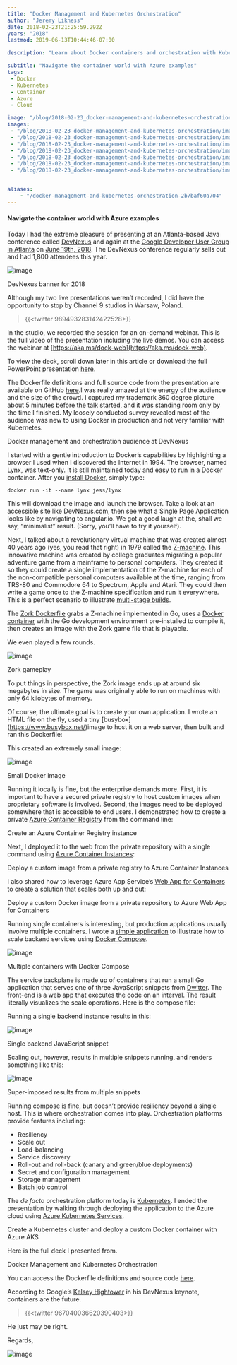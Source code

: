 ```yaml
---
title: "Docker Management and Kubernetes Orchestration"
author: "Jeremy Likness"
date: 2018-02-23T21:25:59.292Z
years: "2018"
lastmod: 2019-06-13T10:44:46-07:00

description: "Learn about Docker containers and orchestration with Kubernetes. Includes live video examples using Azure Container Registry, Azure Container Instances, and Azure Kubernetes Service."

subtitle: "Navigate the container world with Azure examples"
tags:
 - Docker 
 - Kubernetes 
 - Container 
 - Azure 
 - Cloud 

image: "/blog/2018-02-23_docker-management-and-kubernetes-orchestration/images/6.png" 
images:
 - "/blog/2018-02-23_docker-management-and-kubernetes-orchestration/images/1.jpeg" 
 - "/blog/2018-02-23_docker-management-and-kubernetes-orchestration/images/2.png" 
 - "/blog/2018-02-23_docker-management-and-kubernetes-orchestration/images/3.png" 
 - "/blog/2018-02-23_docker-management-and-kubernetes-orchestration/images/4.png" 
 - "/blog/2018-02-23_docker-management-and-kubernetes-orchestration/images/5.png" 
 - "/blog/2018-02-23_docker-management-and-kubernetes-orchestration/images/6.png" 
 - "/blog/2018-02-23_docker-management-and-kubernetes-orchestration/images/7.gif" 


aliases:
    - "/docker-management-and-kubernetes-orchestration-2b7baf60a704"
---
```


#### Navigate the container world with Azure examples

Today I had the extreme pleasure of presenting at an Atlanta-based Java conference called [DevNexus](https://devnexus.com) and again at the [Google Developer User Group in Atlanta](https://www.meetup.com/gdg-atlanta/) on [June 19th, 2018](https://www.meetup.com/gdg-atlanta/events/250791821/). The DevNexus conference regularly sells out and had 1,800 attendees this year.




![image](/blog/2018-02-23_docker-management-and-kubernetes-orchestration/images/1.jpeg)

DevNexus banner for 2018

Although my two live presentations weren’t recorded, I did have the opportunity to stop by Channel 9 studios in Warsaw, Poland.

> {{<twitter 989493283142422528>}}


In the studio, we recorded the session for an on-demand webinar. This is the full video of the presentation including the live demos. You can access the webinar at [https://aka.ms/dock-web](https://aka.ms/dock-web).

To view the deck, scroll down later in this article or download the full PowerPoint presentation [here](https://jlikme.blob.core.windows.net/presentations/Docker%20Management%20and%20Orchestration.pptx).

The Dockerfile definitions and full source code from the presentation are available on GitHub [here](https://github.com/JeremyLikness/devnexus-containers).I was really amazed at the energy of the audience and the size of the crowd. I captured my trademark 360 degree picture about 5 minutes before the talk started, and it was standing room only by the time I finished. My loosely conducted survey revealed most of the audience was new to using Docker in production and not very familiar with Kubernetes.




Docker management and orchestration audience at DevNexus



I started with a gentle introduction to Docker’s capabilities by highlighting a browser I used when I discovered the Internet in 1994. The browser, named [Lynx](http://lynx.invisible-island.net/lynx2.8.8/lynx_help/about_lynx.html), was text-only. It is still maintained today and easy to run in a Docker container. After you [install Docker](https://docs.docker.com/install/), simply type:

`docker run -it --name lynx jess/lynx`

This will download the image and launch the browser. Take a look at an accessible site like DevNexus.com, then see what a Single Page Application looks like by navigating to angular.io. We got a good laugh at the, shall we say, “minimalist” result. (Sorry, you’ll have to try it yourself).

Next, I talked about a revolutionary virtual machine that was created almost 40 years ago (yes, you read that right) in 1979 called the [Z-machine](https://en.wikipedia.org/wiki/Z-machine). This innovative machine was created by college graduates migrating a popular adventure game from a mainframe to personal computers. They created it so they could create a single implementation of the Z-machine for each of the non-compatible personal computers available at the time, ranging from TRS-80 and Commodore 64 to Spectrum, Apple and Atari. They could then write a game once to the Z-machine specification and run it everywhere. This is a perfect scenario to illustrate [multi-stage builds](https://docs.docker.com/develop/develop-images/multistage-build/).

The [Zork Dockerfile](https://github.com/JeremyLikness/devnexus-containers/blob/master/001-zork/Dockerfile) grabs a Z-machine implemented in Go, uses a [Docker container](https://hub.docker.com/_/golang/) with the Go development environment pre-installed to compile it, then creates an image with the Zork game file that is playable.




We even played a few rounds.




![image](/blog/2018-02-23_docker-management-and-kubernetes-orchestration/images/2.png)

Zork gameplay



To put things in perspective, the Zork image ends up at around six megabytes in size. The game was originally able to run on machines with only 64 kilobytes of memory.

Of course, the ultimate goal is to create your own application. I wrote an HTML file on the fly, used a tiny [busybox] (https://www.busybox.net/)image to host it on a web server, then built and ran this Dockerfile:




This created an extremely small image:



![image](/blog/2018-02-23_docker-management-and-kubernetes-orchestration/images/3.png)

Small Docker image

Running it locally is fine, but the enterprise demands more. First, it is important to have a secured private registry to host custom images when proprietary software is involved. Second, the images need to be deployed somewhere that is accessible to end users. I demonstrated how to create a private [Azure Container Registry](https://aka.ms/S19cpz) from the command line:




Create an Azure Container Registry instance



Next, I deployed it to the web from the private repository with a single command using [Azure Container Instances](https://aka.ms/aci-docs):




Deploy a custom image from a private registry to Azure Container Instances



I also shared how to leverage Azure App Service’s [Web App for Containers](https://aka.ms/Pg2i5f) to create a solution that scales both up and out:




Deploy a custom Docker image from a private repository to Azure Web App for Containers



Running single containers is interesting, but production applications usually involve multiple containers. I wrote a [simple application](https://github.com/JeremyLikness/devnexus-containers/tree/master/003-compose) to illustrate how to scale backend services using [Docker Compose](https://docs.docker.com/compose/).




![image](/blog/2018-02-23_docker-management-and-kubernetes-orchestration/images/4.png)

Multiple containers with Docker Compose



The service backplane is made up of containers that run a small Go application that serves one of three JavaScript snippets from [Dwitter](https://www.dwitter.net/). The front-end is a web app that executes the code on an interval. The result literally visualizes the scale operations. Here is the compose file:




Running a single backend instance results in this:




![image](/blog/2018-02-23_docker-management-and-kubernetes-orchestration/images/5.png)

Single backend JavaScript snippet



Scaling out, however, results in multiple snippets running, and renders something like this:




![image](/blog/2018-02-23_docker-management-and-kubernetes-orchestration/images/6.png)

Super-imposed results from multiple snippets



Running compose is fine, but doesn’t provide resiliency beyond a single host. This is where orchestration comes into play. Orchestration platforms provide features including:

*   Resiliency
*   Scale out
*   Load-balancing
*   Service discovery
*   Roll-out and roll-back (canary and green/blue deployments)
*   Secret and configuration management
*   Storage management
*   Batch job control

The _de facto_ orchestration platform today is [Kubernetes](https://kubernetes.io/). I ended the presentation by walking through deploying the application to the Azure cloud using [Azure Kubernetes Services](https://aka.ms/aks-docs).




Create a Kubernetes cluster and deploy a custom Docker container with Azure AKS



Here is the full deck I presented from.




Docker Management and Kubernetes Orchestration



You can access the Dockerfile definitions and source code [here](https://github.com/JeremyLikness/devnexus-containers).

According to Google’s [Kelsey Hightower](https://twitter.com/kelseyhightower) in his DevNexus keynote, containers are the future.

> {{<twitter 967040036620390403>}}


He just may be right.

Regards,




![image](/blog/2018-02-23_docker-management-and-kubernetes-orchestration/images/7.gif)
